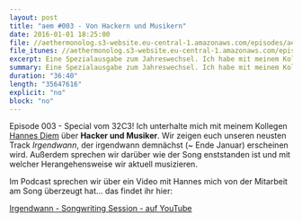 ```yaml
---
layout: post
title: "aem #003 - Von Hackern und Musikern"
date: 2016-01-01 18:25:00
file: //aethermonolog.s3-website.eu-central-1.amazonaws.com/episodes/aethermonolog-003.mp3
file_itunes: //aethermonolog.s3-website.eu-central-1.amazonaws.com/episodes/aethermonolog-003.m4a
excerpt: Eine Spezialausgabe zum Jahreswechsel. Ich habe mit meinem Kollegen Diem den 32C3 in Hamburg besucht und bei dieser Gelegenheit einen Podcast aufgenommen, in dem wir - ab Minute 12 - unseren neusten Track zum besten geben.
summary: Eine Spezialausgabe zum Jahreswechsel. Ich habe mit meinem Kollegen Diem den 32C3 in Hamburg besucht und bei dieser Gelegenheit einen Podcast aufgenommen, in dem wir - ab Minute 12 - unseren neusten Track zum besten geben.
duration: "36:40"
length: "35647616"
explicit: "no"
block: "no"
---
```


Episode 003 - Special vom 32C3! Ich unterhalte mich mit meinem Kollegen [Hannes Diem](http://diem-musik.de/) über **Hacker und Musiker**. Wir zeigen euch unseren neusten Track _Irgendwann_, der irgendwann demnächst (~ Ende Januar) erscheinen wird. Außerdem sprechen wir darüber wie der Song enststanden ist und mit welcher Herangehensweise wir aktuell musizieren.

Im Podcast sprechen wir über ein Video mit Hannes mich von der Mitarbeit am Song überzeugt hat... das findet ihr hier:

[Irgendwann - Songwriting Session - auf YouTube](https://www.youtube.com/watch?v=EIu9Rsn2oiM)
